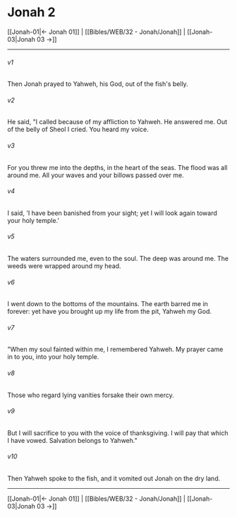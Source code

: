 # Jonah 2

[[Jonah-01|← Jonah 01]] | [[Bibles/WEB/32 - Jonah/Jonah]] | [[Jonah-03|Jonah 03 →]]
***



###### v1 
Then Jonah prayed to Yahweh, his God, out of the fish's belly. 

###### v2 
He said, "I called because of my affliction to Yahweh. He answered me. Out of the belly of Sheol I cried. You heard my voice. 

###### v3 
For you threw me into the depths, in the heart of the seas. The flood was all around me. All your waves and your billows passed over me. 

###### v4 
I said, 'I have been banished from your sight; yet I will look again toward your holy temple.' 

###### v5 
The waters surrounded me, even to the soul. The deep was around me. The weeds were wrapped around my head. 

###### v6 
I went down to the bottoms of the mountains. The earth barred me in forever: yet have you brought up my life from the pit, Yahweh my God. 

###### v7 
"When my soul fainted within me, I remembered Yahweh. My prayer came in to you, into your holy temple. 

###### v8 
Those who regard lying vanities forsake their own mercy. 

###### v9 
But I will sacrifice to you with the voice of thanksgiving. I will pay that which I have vowed. Salvation belongs to Yahweh." 

###### v10 
Then Yahweh spoke to the fish, and it vomited out Jonah on the dry land.

***
[[Jonah-01|← Jonah 01]] | [[Bibles/WEB/32 - Jonah/Jonah]] | [[Jonah-03|Jonah 03 →]]
